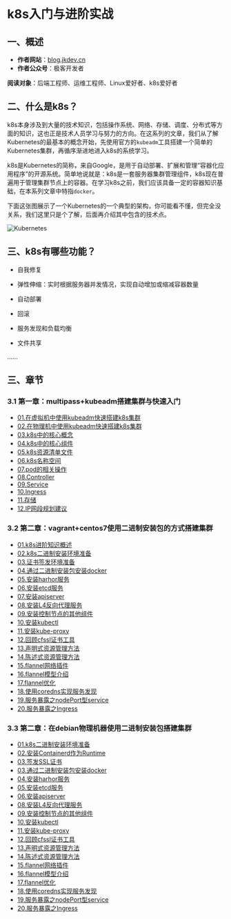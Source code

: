 # k8s入门与进阶实战

## 一、概述

- **作者网站**：[blog.jkdev.cn](https://blog.jkdev.cn)
- **作者公众号**：极客开发者

**阅读对象**：后端工程师、运维工程师、Linux爱好者、k8s爱好者

## 二、什么是k8s？

k8s本身涉及到大量的技术知识，包括操作系统、网络、存储、调度、分布式等方面的知识，这也正是技术人员学习与努力的方向。在这系列的文章，我们从了解Kubernetes的最基本的概念开始，先使用官方的`kubeadm`工具搭建一个简单的Kubernetes集群，再循序渐进地进入k8s的系统学习。

k8s是Kubernetes的简称，来自Google，是用于自动部署、扩展和管理“容器化应用程序”的开源系统。简单地说就是：k8s是一套服务器集群管理组件，k8s现在普遍用于管理集群节点上的容器。在学习k8s之前，我们应该具备一定的容器知识基础，在本系列文章中特指`docker`。

下面这张图展示了一个Kubernetes的一个典型的架构，你可能看不懂，但完全没关系，我们这里只是个了解，后面再介绍其中包含的技术点。

![Kubernetes](./img/01-kubernetes.png)

## 三、k8s有哪些功能？

- 自我修复

- 弹性伸缩：实时根据服务器并发情况，实现自动增加或缩减容器数量

- 自动部署

- 回滚

- 服务发现和负载均衡

- 文件共享

......

## 三、章节

### 3.1 第一章：multipass+kubeadm搭建集群与快速入门

- [01.在虚拟机中使用kubeadm快速搭建k8s集群](./01.basic/kb01-build_in_virtual.md)
- [02.在物理机中使用kubeadm快速搭建k8s集群](./01.basic/kb02-build_in_real.md)
- [03.k8s中的核心概念](./01.basic/kb03-conception.md)
- [04.k8s中的核心组件](./01.basic/kb04-compoents.md)
- [05.k8s资源清单文件](./01.basic/kb05-yaml.md)
- [06.k8s名称空间](./01.basic/kb06-namespace.md)
- [07.pod的相关操作](./01.basic/kb07-pod.md)
- [08.Controller](./01.basic/kb08-controller.md)
- [09.Service](./01.basic/kb09-service.md)
- [10.Ingress](./01.basic/kb10-ingress.md)
- [11.存储](./01.basic/kb11-storage.md)
- [12.IP网段规划建议](./01.basic/kb12-ip_suggestion.md)

### 3.2 第二章：vagrant+centos7使用二进制安装包的方式搭建集群

- [01.k8s进阶知识概述](./02.forward/f01-summary.md)
- [02.k8s二进制安装环境准备](./02.forward/f02-prepare.md)
- [03.证书签发环境准备](./02.forward/f03-sign-prepare.md)
- [04.通过二进制安装包安装docker](./02.forward/f04-install-docker.md)
- [05.安装harhor服务](./02.forward/f05-install-harbor.md)
- [06.安装etcd服务](./02.forward/f06-install-etcd.md)
- [07.安装apiserver](./02.forward/f07-install-apiserver.md)
- [08.安装L4反向代理服务](./02.forward/f08-install-agent-server.md)
- [09.安装控制节点的其他组件](./02.forward/f09-install-other-component.md)
- [10.安装kubectl](./02.forward/f10-install-kubelet.md)
- [11.安装kube-proxy](./02.forward/f11-install-kubeproxy.md)
- [12.回顾cfssl证书工具](./02.forward/f12-cfssl-review.md)
- [13.声明式资源管理方法](./02.forward/f13-kubectl-command.md)
- [14.陈述式资源管理方法](./02.forward/f14-kubectl-yaml.md)
- [15.flannel网络插件](./02.forward/f15-flannel-plugin.md)
- [16.flannel模型介绍](./02.forward/f16-flannel-model.md)
- [17.flannel优化](./02.forward/f16-flannel-optimize.md)
- [18.使用coredns实现服务发现](./02.forward/f18-coredns.md)
- [19.服务暴露之nodePort型service](./02.forward/f19-nodeport.md)
- [20.服务暴露之Ingress](./02.forward/f20-ingress.md)

### 3.3 第二章：在debian物理机器使用二进制安装包搭建集群

- [01.k8s二进制安装环境准备](./03.real_install/f01-prepare.md)
- [02.安装Containerd作为Runtime](./03.real_install/f02-install_containerd.md)
- [03.签发SSL证书](./03.real_install/f03-sign-prepare.md)
- [03.通过二进制安装包安装docker](./03.real_install/f03-install-docker.md)
- [04.安装harhor服务](./03.real_install/f04-install-harbor.md)
- [05.安装etcd服务](./03.real_install/f05-install-ectd.md)
- [06.安装apiserver](./03.real_install/f06-install-apiserver.md)
- [08.安装L4反向代理服务](./03.real_install/f08-install-agent-server.md)
- [09.安装控制节点的其他组件](./03.real_install/f09-install-other-component.md)
- [10.安装kubectl](./03.real_install/f10-install-kubelet.md)
- [11.安装kube-proxy](./03.real_install/f11-install-kubeproxy.md)
- [12.回顾cfssl证书工具](./03.real_install/f12-cfssl-review.md)
- [13.声明式资源管理方法](./03.real_install/f13-kubectl-command.md)
- [14.陈述式资源管理方法](./03.real_install/f14-kubectl-yaml.md)
- [15.flannel网络插件](./03.real_install/f15-flannel-plugin.md)
- [16.flannel模型介绍](./03.real_install/f16-flannel-model.md)
- [17.flannel优化](./03.real_install/f16-flannel-optimize.md)
- [18.使用coredns实现服务发现](./03.real_install/f18-coredns.md)
- [19.服务暴露之nodePort型service](./03.real_install/f19-nodeport.md)
- [20.服务暴露之Ingress](./03.real_install/f20-ingress.md)
